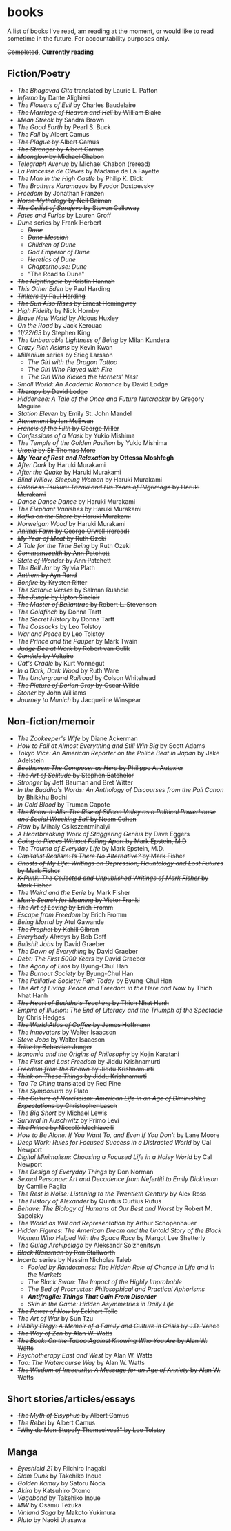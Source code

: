 # books

A list of books I've read, am reading at the moment, or would like to read sometime in the future. For accountability purposes only.

~~Completed~~, **Currently reading**

## Fiction/Poetry

* _The Bhagavad Gita_ translated by Laurie L. Patton
* _Inferno_ by Dante Alighieri
* _The Flowers of Evil_ by Charles Baudelaire
* ~~_The Marriage of Heaven and Hell_ by William Blake~~
* _Mean Streak_ by Sandra Brown
* _The Good Earth_ by Pearl S. Buck
* _The Fall_ by Albert Camus
* ~~_The Plague_ by Albert Camus~~
* ~~_The Stranger_ by Albert Camus~~
* ~~_Moonglow_ by Michael Chabon~~
* _Telegraph Avenue_ by Michael Chabon (reread)
* _La Princesse de Clèves_ by Madame de La Fayette
* _The Man in the High Castle_ by Philip K. Dick
* _The Brothers Karamazov_ by Fyodor Dostoevsky
* _Freedom_ by Jonathan Franzen
* ~~_Norse Mythology_ by Neil Gaiman~~
* ~~_The Cellist of Sarajevo_ by Steven Galloway~~
* _Fates and Furies_ by Lauren Groff
* _Dune_ series by Frank Herbert
  * ~~_Dune_~~
  * ~~_Dune Messiah_~~
  * _Children of Dune_
  * _God Emperor of Dune_
  * _Heretics of Dune_
  * _Chapterhouse: Dune_
  * "The Road to Dune" 
* ~~_The Nightingale_ by Kristin Hannah~~
* _This Other Eden_ by Paul Harding
* ~~_Tinkers_ by Paul Harding~~
* ~~_The Sun Also Rises_ by Ernest Hemingway~~
* _High Fidelity_ by Nick Hornby
* _Brave New World_ by Aldous Huxley
* _On the Road_ by Jack Kerouac
* _11/22/63_ by Stephen King
* _The Unbearable Lightness of Being_ by Milan Kundera
* _Crazy Rich Asians_ by Kevin Kwan
* _Millenium_ series by Stieg Larsson
  * _The Girl with the Dragon Tattoo_
  * _The Girl Who Played with Fire_
  * _The Girl Who Kicked the Hornets' Nest_
* _Small World: An Academic Romance_ by David Lodge
* ~~_Therapy_ by David Lodge~~
* _Hiddensee: A Tale of the Once and Future Nutcracker_ by Gregory Maguire
* _Station Eleven_ by Emily St. John Mandel
* ~~_Atonement_ by Ian McEwan~~
* ~~_Francis of the Filth_ by George Miller~~
* _Confessions of a Mask_ by Yukio Mishima
* _The Temple of the Golden Pavilion_ by Yukio Mishima
* ~~_Utopia_ by Sir Thomas More~~
* **_My Year of Rest and Relaxation_ by Ottessa Moshfegh**
* _After Dark_ by Haruki Murakami
* _After the Quake_ by Haruki Murakami
* _Blind Willow, Sleeping Woman_ by Haruki Murakami
* ~~_Colorless Tsukuru Tazaki and His Years of Pilgrimage_ by Haruki Murakami~~
* _Dance Dance Dance_ by Haruki Murakami
* _The Elephant Vanishes_ by Haruki Murakami
* ~~_Kafka on the Shore_ by Haruki Murakami~~
* _Norweigan Wood_ by Haruki Murakami
* ~~_Animal Farm_ by George Orwell (reread)~~
* ~~_My Year of Meat_ by Ruth Ozeki~~
* _A Tale for the Time Being_ by Ruth Ozeki
* ~~_Commonwealth_ by Ann Patchett~~
* ~~_State of Wonder_ by Ann Patchett~~
* _The Bell Jar_ by Sylvia Plath
* ~~_Anthem_ by Ayn Rand~~
* ~~_Bonfire_ by Krysten Ritter~~
* _The Satanic Verses_ by Salman Rushdie
* ~~_The Jungle_ by Upton Sinclair~~
* ~~_The Master of Ballantrae_ by Robert L. Stevenson~~
* _The Goldfinch_ by Donna Tartt
* _The Secret History_ by Donna Tartt
* _The Cossacks_ by Leo Tolstoy
* _War and Peace_ by Leo Tolstoy
* _The Prince and the Pauper_ by Mark Twain
* ~~_Judge Dee at Work_ by Robert van Gulik~~
* ~~_Candide_ by Voltaire~~
* _Cat's Cradle_ by Kurt Vonnegut
* _In a Dark, Dark Wood_ by Ruth Ware
* _The Underground Railroad_ by Colson Whitehead
* ~~_The Picture of Dorian Gray_ by Oscar Wilde~~
* _Stoner_ by John Williams
* _Journey to Munich_ by Jacqueline Winspear

## Non-fiction/memoir

* _The Zookeeper's Wife_ by Diane Ackerman
* ~~_How to Fail at Almost Everything and Still Win Big_ by Scott Adams~~
* _Tokyo Vice: An American Reporter on the Police Beat in Japan_ by Jake Adelstein
* ~~_Beethoven: The Composer as Hero_ by Philippe A. Autexier~~
* ~~_The Art of Solitude_ by Stephen Batchelor~~
* _Stronger_ by Jeff Bauman and Bret Witter
* _In the Buddha's Words: An Anthology of Discourses from the Pali Canon_ by Bhikkhu Bodhi
* _In Cold Blood_ by Truman Capote
* ~~_The Know-It-Alls: The Rise of Silicon Valley as a Political Powerhouse and Social Wrecking Ball_ by Noam Cohen~~
* _Flow_ by Mihaly Csikszentmihalyi
* _A Heartbreaking Work of Staggering Genius_ by Dave Eggers
* ~~_Going to Pieces Without Falling Apart_ by Mark Epstein, M.D~~
* _The Trauma of Everyday Life_ by Mark Epstein, M.D.
* ~~_Capitalist Realism: Is There No Alternative?_ by Mark Fisher~~
* ~~_Ghosts of My Life: Writings on Depression, Hauntology and Lost Futures_ by Mark Fisher~~
* ~~_K-Punk: The Collected and Unpublished Writings of Mark Fisher_ by Mark Fisher~~
* _The Weird and the Eerie_ by Mark Fisher
* ~~_Man's Search for Meaning_ by Victor Frankl~~
* ~~_The Art of Loving_ by Erich Fromm~~
* _Escape from Freedom_ by Erich Fromm
* _Being Mortal_ by Atul Gawande
* ~~_The Prophet_ by Kahlil Gibran~~
* _Everybody Always_ by Bob Goff
* _Bullshit Jobs_ by David Graeber
* _The Dawn of Everything_ by David Graeber
* _Debt: The First 5000 Years_ by David Graeber
* _The Agony of Eros_ by Byung-Chul Han
* _The Burnout Society_ by Byung-Chul Han
* _The Palliative Society: Pain Today_ by Byung-Chul Han
* _The Art of Living: Peace and Freedom in the Here and Now_ by Thich Nhat Hanh
* ~~_The Heart of Buddha's Teaching_ by Thich Nhat Hanh~~
* _Empire of Illusion: The End of Literacy and the Triumph of the Spectacle_ by Chris Hedges
* ~~_The World Atlas of Coffee_ by James Hoffmann~~
* _The Innovators_ by Walter Isaacson
* _Steve Jobs_ by Walter Isaacson
* ~~_Tribe_ by Sebastian Junger~~
* _Isonomia and the Origins of Philosophy_ by Kojin Karatani
* _The First and Last Freedom_ by Jiddu Krishnamurti
* ~~_Freedom from the Known_ by Jiddu Krishnamurti~~
* ~~_Think on These Things_ by Jiddu Krishnamurti~~
* _Tao Te Ching_ translated by Red Pine
* _The Symposium_ by Plato
* ~~_The Culture of Narcissism: American Life in an Age of Diminishing Expectations_ by Christopher Lasch~~
* _The Big Short_ by Michael Lewis
* _Survival in Auschwitz_ by Primo Levi
* ~~_The Prince_ by Niccolò Machiavelli~~
* _How to Be Alone: If You Want To, and Even If You Don't_ by Lane Moore
* _Deep Work: Rules for Focused Success in a Distracted World_ by Cal Newport
* _Digital Minimalism: Choosing a Focused Life in a Noisy World_ by Cal Newport
* _The Design of Everyday Things_ by Don Norman
* _Sexual Personae: Art and Decadence from Nefertiti to Emily Dickinson_ by Camille Paglia
* _The Rest is Noise: Listening to the Twentieth Century_ by Alex Ross
* _The History of Alexander_ by Quintus Curtius Rufus
* _Behave: The Biology of Humans at Our Best and Worst_ by Robert M. Sapolsky
* _The World as Will and Representation_ by Arthur Schopenhauer
* _Hidden Figures: The American Dream and the Untold Story of the Black Women Who Helped Win the Space Race_ by Margot Lee Shetterly
* _The Gulag Archipelago_ by Aleksandr Solzhenitsyn
* ~~_Black Klansman_ by Ron Stallworth~~
* _Incerto_ series by Nassim Nicholas Taleb
  * _Fooled by Randomness: The Hidden Role of Chance in Life and in the Markets_
  * _The Black Swan: The Impact of the Highly Improbable_
  * _The Bed of Procrustes: Philosophical and Practical Aphorisms_
  * **_Antifragile: Things That Gain From Disorder_**
  * _Skin in the Game: Hidden Asymmetries in Daily Life_
* ~~_The Power of Now_ by Eckhart Tolle~~
* _The Art of War_ by Sun Tzu
* ~~_Hillbilly Elegy: A Memoir of a Family and Culture in Crisis_ by J.D. Vance~~
* ~~_The Way of Zen_ by Alan W. Watts~~
* ~~_The Book: On the Taboo Against Knowing Who You Are_ by Alan W. Watts~~
* _Psychotherapy East and West_ by Alan W. Watts
* _Tao: The Watercourse Way_ by Alan W. Watts
* ~~_The Wisdom of Insecurity: A Message for an Age of Anxiety_ by Alan W. Watts~~

## Short stories/articles/essays

* ~~_The Myth of Sisyphus_ by Albert Camus~~
* _The Rebel_ by Albert Camus
* ~~"Why do Men Stupefy Themselves?" by Leo Tolstoy~~

## Manga

* _Eyeshield 21_ by Riichiro Inagaki
* _Slam Dunk_ by Takehiko Inoue
* _Golden Kamuy_ by Satoru Noda
* _Akira_ by Katsuhiro Otomo
* _Vagabond_ by Takehiko Inoue
* _MW_ by Osamu Tezuka
* _Vinland Saga_ by Makoto Yukimura
* _Pluto_ by Naoki Urasawa 
